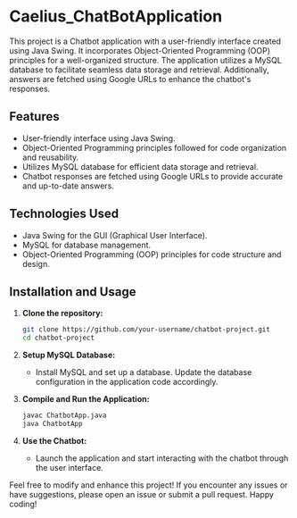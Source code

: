# Caelius_ChatBotApplication

This project is a Chatbot application with a user-friendly interface created using Java Swing. It incorporates Object-Oriented Programming (OOP) principles for a well-organized structure. The application utilizes a MySQL database to facilitate seamless data storage and retrieval. Additionally, answers are fetched using Google URLs to enhance the chatbot's responses.

## Features

- User-friendly interface using Java Swing.
- Object-Oriented Programming principles followed for code organization and reusability.
- Utilizes MySQL database for efficient data storage and retrieval.
- Chatbot responses are fetched using Google URLs to provide accurate and up-to-date answers.

## Technologies Used

- Java Swing for the GUI (Graphical User Interface).
- MySQL for database management.
- Object-Oriented Programming (OOP) principles for code structure and design.

## Installation and Usage

1. **Clone the repository:**

    ```bash
    git clone https://github.com/your-username/chatbot-project.git
    cd chatbot-project
    ```

2. **Setup MySQL Database:**

    - Install MySQL and set up a database. Update the database configuration in the application code accordingly.

3. **Compile and Run the Application:**

    ```bash
    javac ChatbotApp.java
    java ChatbotApp
    ```

4. **Use the Chatbot:**

    - Launch the application and start interacting with the chatbot through the user interface.

Feel free to modify and enhance this project! If you encounter any issues or have suggestions, please open an issue or submit a pull request. Happy coding!


 
